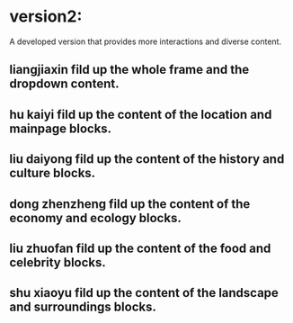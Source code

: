 # version2:
A developed version that provides more interactions and diverse content.
## liangjiaxin fild up the whole frame and the dropdown content.
## hu kaiyi fild up the content of the location and mainpage blocks.
## liu daiyong fild up the content of the history and culture blocks.
## dong zhenzheng fild up the content of the economy and ecology blocks.
## liu zhuofan fild up the content of the food and celebrity blocks.
## shu xiaoyu fild up the content of the landscape and surroundings blocks.
